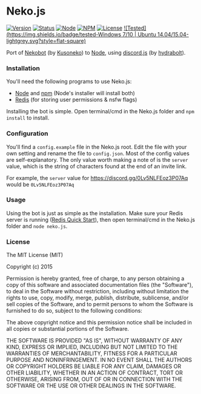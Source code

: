 # Neko.js
[![Version](https://img.shields.io/badge/version-0.6.3-brightgreen.svg?style=flat-square)]()
[![Status](https://img.shields.io/badge/status-in--dev-yellow.svg?style=flat-square)]()
[![Node](https://img.shields.io/badge/node-4.2.1-green.svg?style=flat-square)](https://nodejs.org/)
[![NPM](https://img.shields.io/badge/npm-3.3.9-green.svg?style=flat-square)](https://nodejs.org/)
[![License](https://img.shields.io/badge/license-MIT-blue.svg?style=flat-square)](http://mit-license.org/)
[![Tested](https://img.shields.io/badge/tested-Windows 7/10 | Ubuntu 14.04/15.04-lightgrey.svg?style=flat-square)]()

Port of [Nekobot](https://github.com/Kusoneko/Nekobot) (by [Kusoneko](https://github.com/Kusoneko)) to [Node](https://nodejs.org/), using [discord.js](https://github.com/hydrabolt/discord.js) (by [hydrabolt](https://github.com/hydrabolt)).

### Installation
You'll need the following programs to use Neko.js:
- [Node](https://nodejs.org/) and [npm](https://www.npmjs.com/) (Node's installer will install both)
- [Redis](http://redis.io/) (for storing user permissions & nsfw flags)

Installing the bot is simple. Open terminal/cmd in the Neko.js folder and `npm install` to install.

### Configuration
You'll find a `config.example` file in the Neko.js root. Edit the file with your own setting and rename the file to `config.json`. Most of the config values are self-explanatory. The only value worth making a note of is the `server` value, which is the string of characters found at the end of an invite link.

For example, the `server` value for https://discord.gg/0Lv5NLFEoz3P07Aq would be `0Lv5NLFEoz3P07Aq`

### Usage
Using the bot is just as simple as the installation. Make sure your Redis server is running ([Redis Quick Start](http://redis.io/topics/quickstart)), then open terminal/cmd in the Neko.js folder and `node neko.js`.

### License
The MIT License (MIT)

Copyright (c) 2015

Permission is hereby granted, free of charge, to any person obtaining a copy
of this software and associated documentation files (the "Software"), to deal
in the Software without restriction, including without limitation the rights
to use, copy, modify, merge, publish, distribute, sublicense, and/or sell
copies of the Software, and to permit persons to whom the Software is
furnished to do so, subject to the following conditions:

The above copyright notice and this permission notice shall be included in all
copies or substantial portions of the Software.

THE SOFTWARE IS PROVIDED "AS IS", WITHOUT WARRANTY OF ANY KIND, EXPRESS OR
IMPLIED, INCLUDING BUT NOT LIMITED TO THE WARRANTIES OF MERCHANTABILITY,
FITNESS FOR A PARTICULAR PURPOSE AND NONINFRINGEMENT. IN NO EVENT SHALL THE
AUTHORS OR COPYRIGHT HOLDERS BE LIABLE FOR ANY CLAIM, DAMAGES OR OTHER
LIABILITY, WHETHER IN AN ACTION OF CONTRACT, TORT OR OTHERWISE, ARISING FROM,
OUT OF OR IN CONNECTION WITH THE SOFTWARE OR THE USE OR OTHER DEALINGS IN THE
SOFTWARE.
